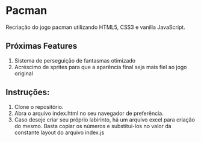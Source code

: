 # Pacman

Recriação do jogo pacman utilizando HTML5, CSS3 e vanilla JavaScript.

## Próximas Features
1. Sistema de perseguição de fantasmas otimizado
2. Acréscimo de sprites para que a aparência final seja mais fiel ao jogo original

## Instruções:

1. Clone o repositório.
2. Abra o arquivo index.html no seu navegador de preferência.
3. Caso deseje criar seu próprio labirinto, há um arquivo excel para criação do mesmo. Basta copiar os números e substitui-los no valor da constante layout do arquivo index.js